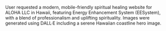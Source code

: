User requested a modern, mobile-friendly spiritual healing website for ALOHA LLC in Hawaii, featuring Energy Enhancement System (EESystem), with a blend of professionalism and uplifting spirituality. Images were generated using DALL·E including a serene Hawaiian coastline hero image.